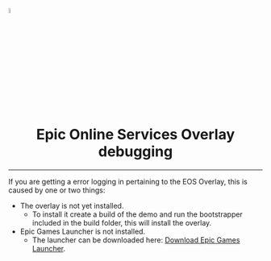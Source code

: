 <a href="/README.md"><img src="/docs/images/PlayEveryWareLogo.gif" alt="README.md" width="5%"/></a>

# <div align="center">Epic Online Services Overlay debugging</div>
---

If you are getting a error logging in pertaining to the EOS Overlay, this is caused by one or two things:
- The overlay is not yet installed. 
    - To install it create a build of the demo and run the bootstrapper included in the build folder, this will install the overlay.
- Epic Games Launcher is not installed.
    - The launcher can be downloaded here: [Download Epic Games Launcher](https://store.epicgames.com/en-US/download).